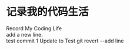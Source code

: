 # 记录我的代码生活
Record My Coding Life <br/>
add a new line. <br/> test commit 1
Update to Test git revert --add line

